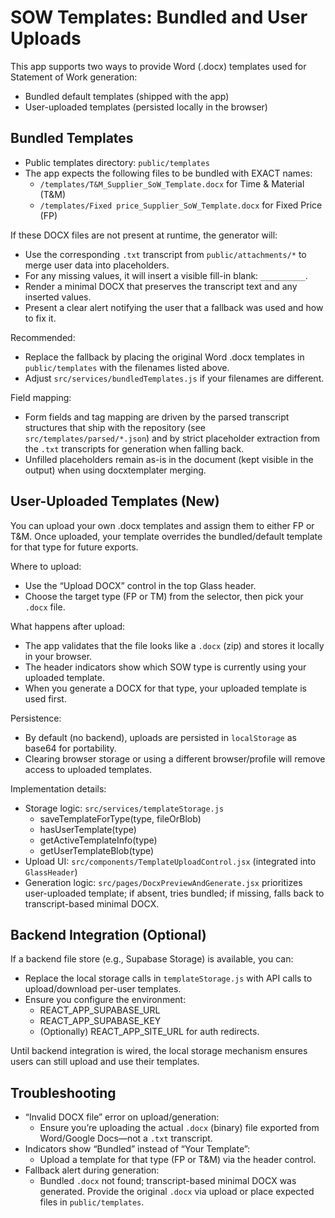 # SOW Templates: Bundled and User Uploads

This app supports two ways to provide Word (.docx) templates used for Statement of Work generation:
- Bundled default templates (shipped with the app)
- User-uploaded templates (persisted locally in the browser)

## Bundled Templates

- Public templates directory: `public/templates`
- The app expects the following files to be bundled with EXACT names:
  - `/templates/T&M_Supplier_SoW_Template.docx` for Time & Material (T&M)
  - `/templates/Fixed price_Supplier_SoW_Template.docx` for Fixed Price (FP)

If these DOCX files are not present at runtime, the generator will:
- Use the corresponding `.txt` transcript from `public/attachments/*` to merge user data into placeholders.
- For any missing values, it will insert a visible fill-in blank: `__________`.
- Render a minimal DOCX that preserves the transcript text and any inserted values.
- Present a clear alert notifying the user that a fallback was used and how to fix it.

Recommended:
- Replace the fallback by placing the original Word .docx templates in `public/templates` with the filenames listed above.
- Adjust `src/services/bundledTemplates.js` if your filenames are different.

Field mapping:
- Form fields and tag mapping are driven by the parsed transcript structures that ship with the repository (see `src/templates/parsed/*.json`) and by strict placeholder extraction from the `.txt` transcripts for generation when falling back.
- Unfilled placeholders remain as-is in the document (kept visible in the output) when using docxtemplater merging.

## User-Uploaded Templates (New)

You can upload your own .docx templates and assign them to either FP or T&M. Once uploaded, your template overrides the bundled/default template for that type for future exports.

Where to upload:
- Use the “Upload DOCX” control in the top Glass header.
- Choose the target type (FP or TM) from the selector, then pick your `.docx` file.

What happens after upload:
- The app validates that the file looks like a `.docx` (zip) and stores it locally in your browser.
- The header indicators show which SOW type is currently using your uploaded template.
- When you generate a DOCX for that type, your uploaded template is used first.

Persistence:
- By default (no backend), uploads are persisted in `localStorage` as base64 for portability.
- Clearing browser storage or using a different browser/profile will remove access to uploaded templates.

Implementation details:
- Storage logic: `src/services/templateStorage.js`
  - saveTemplateForType(type, fileOrBlob)
  - hasUserTemplate(type)
  - getActiveTemplateInfo(type)
  - getUserTemplateBlob(type)
- Upload UI: `src/components/TemplateUploadControl.jsx` (integrated into `GlassHeader`)
- Generation logic: `src/pages/DocxPreviewAndGenerate.jsx` prioritizes user-uploaded template; if absent, tries bundled; if missing, falls back to transcript-based minimal DOCX.

## Backend Integration (Optional)

If a backend file store (e.g., Supabase Storage) is available, you can:
- Replace the local storage calls in `templateStorage.js` with API calls to upload/download per-user templates.
- Ensure you configure the environment:
  - REACT_APP_SUPABASE_URL
  - REACT_APP_SUPABASE_KEY
  - (Optionally) REACT_APP_SITE_URL for auth redirects.

Until backend integration is wired, the local storage mechanism ensures users can still upload and use their templates.

## Troubleshooting

- “Invalid DOCX file” error on upload/generation:
  - Ensure you’re uploading the actual `.docx` (binary) file exported from Word/Google Docs—not a `.txt` transcript.
- Indicators show “Bundled” instead of “Your Template”:
  - Upload a template for that type (FP or T&M) via the header control.
- Fallback alert during generation:
  - Bundled `.docx` not found; transcript-based minimal DOCX was generated. Provide the original `.docx` via upload or place expected files in `public/templates`.
